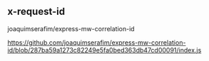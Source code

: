 
## x-request-id

joaquimserafim/express-mw-correlation-id

https://github.com/joaquimserafim/express-mw-correlation-id/blob/287ba59a1273c82249e5fa0bed363db47cd00091/index.js
